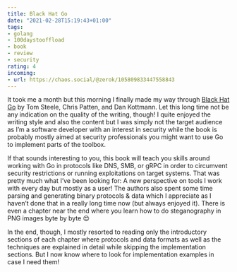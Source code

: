 ```yaml
---
title: Black Hat Go
date: "2021-02-28T15:19:43+01:00"
tags:
- golang
- 100daystooffload
- book
- review
- security
rating: 4
incoming:
- url: https://chaos.social/@zerok/105809833447558843
---
```


It took me a month but this morning I finally made my way through [Black Hat Go](https://nostarch.com/blackhatgo) by Tom Steele, Chris Patten, and Dan Kottmann. Let this long time not be any indication on the quality of the writing, though! I quite enjoyed the writing style and also the content but I was simply not the target audience as I’m a software developer with an interest in security while the book is probably mostly aimed at security professionals you might want to use Go to implement parts of the toolbox.

If that sounds interesting to you, this book will teach you skills around working with Go in protocols like DNS, SMB, or gRPC in order to circumvent security restrictions or running exploitations on target systems. That was pretty much what I’ve been looking for: A new perspective on tools I work with every day but mostly as a user! The authors also spent some time parsing and generating binary protocols & data which I appreciate as I haven’t done that in a really long time now (but always enjoyed it). There is even a chapter near the end where you learn how to do steganography in PNG images byte by byte 😍

In the end, though, I mostly resorted to reading only the introductory sections of each chapter where protocols and data formats as well as the techniques are explained in detail while skipping the implementation sections. But I now know where to look for implementation examples in case I need them!
